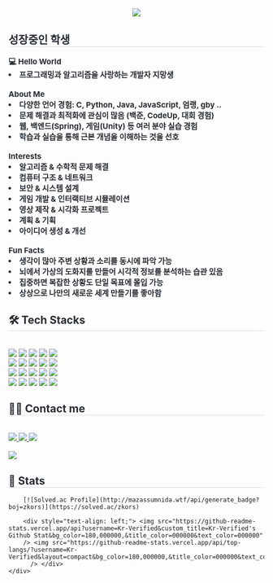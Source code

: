 <div align= "center">
    <img src="https://capsule-render.vercel.app/api?type=rounded&color=gradient&height=120&text=zkors&animation=&fontColor=000000&fontSize=70" />
    </div>
    <div style="text-align: left;"> 
    <h2 style="border-bottom: 1px solid #d8dee4; color: #282d33;"> 성장중인 학생 </h2>  
    <div style="font-weight: 700; font-size: 15px; text-align: left; color: #282d33;"> <b>💻 Hello World</b></li><li> 프로그래밍과 알고리즘을 사랑하는 개발자 지망생</li><br></li><b>About Me</b></li></li><li> 다양한 언어 경험: C, Python, Java, JavaScript, 엄랭, gby ..</li></li><li> 문제 해결과 최적화에 관심이 많음 (백준, CodeUp, 대회 경험)</li></li><li> 웹, 백엔드(Spring), 게임(Unity) 등 여러 분야 실습 경험</li></li><li> 학습과 실습을 통해 근본 개념을 이해하는 것을 선호</li><br></li><b>Interests</b></li></li><li> 알고리즘 & 수학적 문제 해결</li></li><li> 컴퓨터 구조 & 네트워크</li></li><li> 보안 & 시스템 설계</li></li><li> 게임 개발 & 인터랙티브 시뮬레이션</li></li><li> 영상 제작 & 시각화 프로젝트</li></li><li> 계획 & 기획</li></li><li> 아이디어 생성 & 개선</li><br></li><b>Fun Facts</b></li></li><li> 생각이 많아 주변 상황과 소리를 동시에 파악 가능</li></li><li> 뇌에서 가상의 도화지를 만들어 시각적 정보를 분석하는 습관 있음</li></li><li> 집중하면 복잡한 상황도 단일 목표에 몰입 가능</li></li><li> 상상으로 나만의 새로운 세계 만들기를 좋아함 </div> 
    </div>
    <div style="text-align: left;">
    <h2 style="border-bottom: 1px solid #d8dee4; color: #282d33;"> 🛠️ Tech Stacks </h2> <br> 
    <div style="margin: ; text-align: left;" "text-align: left;"> <img src="https://img.shields.io/badge/C-A8B9CC?style=flat&logo=C&logoColor=white">
          <img src="https://img.shields.io/badge/Docker-2496ED?style=flat&logo=Docker&logoColor=white">
          <img src="https://img.shields.io/badge/Figma-F24E1E?style=flat&logo=Figma&logoColor=white">
          <img src="https://img.shields.io/badge/Git-F05032?style=flat&logo=Git&logoColor=white">
          <img src="https://img.shields.io/badge/Github-181717?style=flat&logo=Github&logoColor=white">
          <br/><img src="https://img.shields.io/badge/MySQL-4479A1?style=flat&logo=MySQL&logoColor=white">
          <img src="https://img.shields.io/badge/Javascript-F7DF1E?style=flat&logo=Javascript&logoColor=white">
          <img src="https://img.shields.io/badge/Java-007396?style=flat&logo=Java&logoColor=white">
          <img src="https://img.shields.io/badge/Netlify-00C7B7?style=flat&logo=Netlify&logoColor=white">
          <img src="https://img.shields.io/badge/Notion-000000?style=flat&logo=Notion&logoColor=white">
          <br/><img src="https://img.shields.io/badge/Node.js-339933?style=flat&logo=Node.js&logoColor=white">
          <img src="https://img.shields.io/badge/Python-3776AB?style=flat&logo=Python&logoColor=white">
          <img src="https://img.shields.io/badge/React-61DAFB?style=flat&logo=React&logoColor=white">
          <img src="https://img.shields.io/badge/Spring-6DB33F?style=flat&logo=Spring&logoColor=white">
          <img src="https://img.shields.io/badge/Spring Boot-6DB33F?style=flat&logo=Spring Boot&logoColor=white">
          <br/><img src="https://img.shields.io/badge/Express-000000?style=flat&logo=Express&logoColor=white">
          <img src="https://img.shields.io/badge/Discord-5865F2?style=flat&logo=Discord&logoColor=white">
          <img src="https://img.shields.io/badge/CSS3-1572B6?style=flat&logo=CSS3&logoColor=white">
          <img src="https://img.shields.io/badge/HTML5-E34F26?style=flat&logo=HTML5&logoColor=white">
          <img src="https://img.shields.io/badge/Selenium-43B02A?style=flat&logo=Selenium&logoColor=white">
          <br/></div>
    </div>
    <div style="text-align: left;">
    <h2 style="border-bottom: 1px solid #d8dee4; color: #282d33;"> 🧑‍💻 Contact me </h2> <br> 
    <div style="text-align: left;"> <a href=https://www.instagram.com/eunchong1761> <img src="https://img.shields.io/badge/Instagram-E4405F?style=flat&logo=Instagram&logoColor=white&link=https://www.instagram.com/eunchong1761"> </a>
         <a href=mailto:dmschd0573@gmail.com> <img src="https://img.shields.io/badge/Gmail-EA4335?style=flat&logo=Gmail&logoColor=white&link=mailto:dmschd0573@gmail.com"> </a>
         <a href=https://velog.io/@zkors> <img src="https://img.shields.io/badge/Velog-20C997?style=flat&logo=Velog&logoColor=white&link=https://velog.io/@zkors"> </a>
          </div>  <br> 
    <div style="text-align: left;"> <a href="https://hits.seeyoufarm.com"> <img src="https://hits.seeyoufarm.com/api/count/incr/badge.svg?url=https%3A%2F%2Fgithub.com%2FKr-Verified%2F&count_bg=%23000000&title_bg=%23000000&icon=github.svg&icon_color=%23FFFFFF&title=GitHub&edge_flat=false"/></a>
       </div> 
    </div>
    <div style="text-align: left;"> 
    <h2 style="border-bottom: 1px solid #d8dee4; color: #282d33;"> 🏅 Stats </h2> 



        [![Solved.ac Profile](http://mazassumnida.wtf/api/generate_badge?boj=zkors)](https://solved.ac/zkors)
        
        <div style="text-align: left;"> <img src="https://github-readme-stats.vercel.app/api?username=Kr-Verified&custom_title=Kr-Verified's Github Stat&bg_color=180,000000,&title_color=000000&text_color=000000"
        /> <img src="https://github-readme-stats.vercel.app/api/top-langs/?username=Kr-Verified&layout=compact&bg_color=180,000000,&title_color=000000&text_color=000000"
          /> </div> 
    </div>
    
